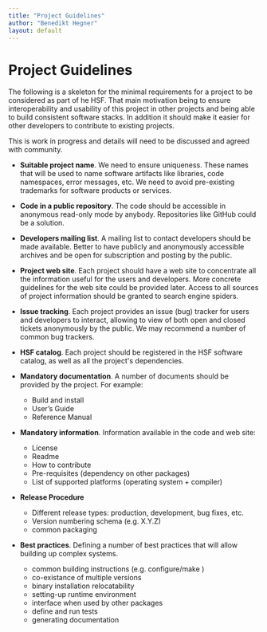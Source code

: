 ```yaml
---
title: "Project Guidelines"
author: "Benedikt Hegner"
layout: default
---
```


# Project Guidelines
The following is a skeleton for the minimal requirements for a project to be considered as part of he HSF. That main motivation being to ensure interoperability and usability of this project in other projects and being able to build consistent software stacks. In addition it should make it easier for other developers to contribute to existing projects.

This is work in progress and details will need to be discussed and agreed with community.

- **Suitable project name**. We need to ensure uniqueness. These names that will be used to name software artifacts like libraries, code namespaces, error messages, etc.  We need to avoid pre-existing trademarks for software products or services.

- **Code in a public repository**. The code should be accessible in anonymous read-only mode by anybody. Repositories like GitHub could be a solution.

- **Developers mailing list**. A mailing list to contact developers should be made available.  Better to have publicly and anonymously accessible
archives and be open for subscription and posting by the public.

- **Project web site**. Each project should have a web site to concentrate all the information useful for the users and developers. More concrete guidelines for the web site could be provided later.  Access to all sources of project information should be granted to search engine spiders.

- **Issue tracking**. Each project provides an issue (bug) tracker for users and developers to interact, allowing to view of both open and closed tickets anonymously by the public. We may recommend a number of common bug trackers.

- **HSF catalog**. Each project should be registered in the HSF software catalog, as well as all the project's dependencies.

- **Mandatory documentation**. A number of documents should be provided by the project. For example:  
  -  Build and install
  -  User’s Guide
  -  Reference Manual
- **Mandatory information**. Information available in the code and web site:
  -  License
  -  Readme
  -  How to contribute
  -  Pre-requisites (dependency on other packages)
  -  List of supported platforms (operating system + compiler)
- **Release Procedure**
  - Different release types: production, development, bug fixes, etc.
  - Version numbering schema (e.g. X.Y.Z)
  - common packaging
- **Best practices**. Defining a number of best practices that will allow building up complex systems.
  - common building instructions (e.g. configure/make )
  - co-existance of multiple versions
  - binary installation relocatability  
  - setting-up runtime environment
  - interface when used by other packages
  - define and run tests
  - generating documentation
